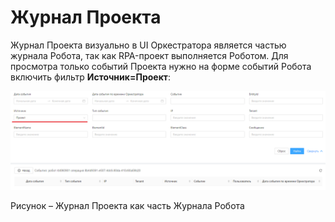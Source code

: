 # Журнал Проекта

Журнал Проекта визуально в UI Оркестратора является частью журнала Робота, так как RPA-проект выполняется Роботом. Для просмотра только событий Проекта нужно на форме событий Робота включить фильтр **Источник=Проект**:

![](<../../.gitbook/assets/0 (2)>)

Рисунок – Журнал Проекта как часть Журнала Робота
